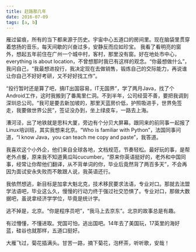 ```yaml
---
title: 赶路那几年
date: 2016-07-09
tags: [a, b]
---
```



雁过留痕，所有的当下都来源于历史。宇宙中心五道口的房间里。现在脑袋里贯穿着悠扬的音乐，每天间歇的兴奋过多，安静反而应如珍宝。
我看了看明亮的窗外，想起五年前住在广州一个城中村，客村，那里没有窗。好在地处市中心，everything is about location，不曾想那时我已有这样的观念。“你最想做什么”，我问自己，“我最想进投行，我决定现在去做销售，锻炼自己的交际能力，再说谁让你自己不好好考研，又不好好找工作”。
  
“投行暂时还是算了吧，搞IT出国容易，IT无国界”，学了两月Java，找了个Android工作，这时我搬到了番禺里仁洞。不到半年，公司经营不善，要把我调到深圳总公司。“我可是要去新加坡的，那里天蓝房价低，护照吸进手，世界免签走，我要做世界公民”，签证没办到，坐上绿皮车，一路去上海。

漕河泾，出了地铁就是思科大厦，旁边有个分贝大屏幕。跟同来的前同事一起报了Linux培训班，其实我想来北京。“Who is familiar with Python”，法国同事问道，“I know Java，you can teach me copy and paste”，我答道。

我喜欢这个小外企，他们来自全球各地，文档规范，节奏轻松。最好玩的事，是帮老外点餐，原来我不知道黄瓜叫cucumber。“原来你英语挺好的，老外和中国同事，经常让你帮他们翻译，从不背单词的你，毕业后竟然背了两百多天”，不会再因为面试安永失败而不敢跟人说，我英语还行。

我依然想逃，新目标是加拿大魁北克，技术移民要求法语，专业对口。那就去法盟学法语吧，毕业这么久，慢慢的行动力终于强过社交恐惧了。专业对口，那做大数据吧，虽说拿经济学学位，毕竟是统计学。

逃不掉是，北京。“你是程序员吧”，“我马上去京东”。北京的故事总是有趣。

有过懵懂，不懂进取。党国可怕，逃出国吧。14年去了美国玩，17英里的海好蓝，硅谷也就那样，五道口挺好。

大雁飞过，菊花插满头。甘苦一路，摘下菊花，泡杯茶，听听歌，安哉！

